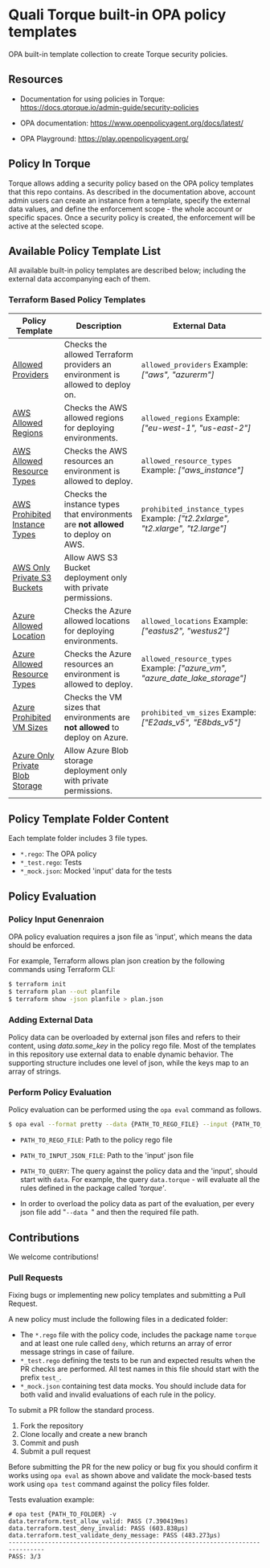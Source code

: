 # Quali Torque built-in OPA policy templates

OPA built-in template collection to create Torque security policies.

## Resources

* Documentation for using policies in Torque: https://docs.qtorque.io/admin-guide/security-policies

* OPA documentation: https://www.openpolicyagent.org/docs/latest/

* OPA Playground: https://play.openpolicyagent.org/

## Policy In Torque

Torque allows adding a security policy based on the OPA policy templates that this repo contains. As described in the documentation above, account admin users can create an instance from a template, specify the external data values, and define the enforcement scope - the whole account or specific spaces.
Once a security policy is created, the enforcement will be active at the selected scope.

## Available Policy Template List

All available built-in policy templates are described below; including the external data accompanying each of them.

### Terraform Based Policy Templates
| Policy Template | Description | External Data |
| --------------- | ----------- | ------------- |
| [Allowed Providers](https://github.com/QualiTorque/opa/blob/main/terraform/allowed_providers/allowed_providers.rego) | Checks the allowed Terraform providers an environment is allowed to deploy on. | `allowed_providers`  Example: *["aws", "azurerm"]* |
| [AWS Allowed Regions](https://github.com/QualiTorque/opa/blob/main/terraform/allowed_regions/allowed_regions.rego) | Checks the AWS allowed regions for deploying environments. | `allowed_regions`  Example: *["eu-west-1", "us-east-2"]* |
| [AWS Allowed Resource Types](https://github.com/QualiTorque/opa/blob/main/terraform/allowed_resource_types/allowed_resource_types.rego) | Checks the AWS resources an environment is allowed to deploy. | `allowed_resource_types`  Example: *["aws_instance"]* |
| [AWS Prohibited Instance Types](https://github.com/QualiTorque/opa/blob/main/terraform/aws_prohibited_instance_types/aws_prohibited_instance_types.rego) | Checks the instance types that environments are **not allowed** to deploy on AWS. | `prohibited_instance_types`  Example: *["t2.2xlarge", "t2.xlarge", "t2.large"]* |
| [AWS Only Private S3 Buckets](https://github.com/QualiTorque/opa/blob/main/terraform/only_private_S3_buckets/only_private_S3_buckets.rego) | Allow AWS S3 Bucket deployment only with private permissions. | |
| [Azure Allowed Location](https://github.com/QualiTorque/opa/blob/main/terraform/azure/allowed_locations/allowed_locations.rego) | Checks the Azure allowed locations for deploying environments. | `allowed_locations`  Example: *["eastus2", "westus2"]* |
| [Azure Allowed Resource Types](https://github.com/QualiTorque/opa/blob/main/terraform/azure/allowed_resource_types/allowed_resource_types.rego) | Checks the Azure resources an environment is allowed to deploy. | `allowed_resource_types`  Example: *["azure_vm", "azure_date_lake_storage"]* |
| [Azure Prohibited VM Sizes](https://github.com/QualiTorque/opa/blob/main/terraform/aws_prohibited_instance_types/aws_prohibited_instance_types.rego) | Checks the VM sizes that environments are **not allowed** to deploy on Azure. | `prohibited_vm_sizes`  Example: *["E2ads_v5", "E8bds_v5"]* |
| [Azure Only Private Blob Storage](https://github.com/QualiTorque/opa/blob/main/terraform/azure/only_private_blob_storage/only_private_blob_storage.rego) | Allow Azure Blob storage deployment only with private permissions. | |

## Policy Template Folder Content

Each template folder includes 3 file types.

- `*.rego`: The OPA policy
- `*_test.rego`: Tests 
- `*_mock.json`: Mocked 'input' data for the tests

## Policy Evaluation

### Policy Input Genenraion

OPA policy evaluation requires a json file as 'input', which means the data should be enforced.

For example, Terraform allows plan json creation by the following commands using Terraform CLI:
```bash
$ terraform init
$ terraform plan --out planfile
$ terraform show -json planfile > plan.json
```

### Adding External Data

Policy data can be overloaded by external json files and refers to their content, using *data.some_key* in the policy rego file.
Most of the templates in this repository use external data to enable dynamic behavior. The supporting structure includes one level of json, while the keys map to an array of strings.

### Perform Policy Evaluation
Policy evaluation can be performed using the `opa eval` command as follows.

```bash
$ opa eval --format pretty --data {PATH_TO_REGO_FILE} --input {PATH_TO_INPUT_JSON_FILE} {PATH_TO_QUERY}
```

- `PATH_TO_REGO_FILE`: Path to the policy rego file
- `PATH_TO_INPUT_JSON_FILE`: Path to the 'input' json file
- `PATH_TO_QUERY`: The query against the policy data and the 'input', should start with `data`. For example, the query `data.torque` - will evaluate all the rules defined in the package called *'torque'*.

- In order to overload the policy data as part of the evaluation, per every json file add "`--data `" and then the required file path.

## Contributions

We welcome contributions!

### Pull Requests

Fixing bugs or implementing new policy templates and submitting a Pull Request.

A new policy must include the following files in a dedicated folder:
* The `*.rego` file with the policy code, includes the package name `torque`  and at least one rule called `deny`, which returns an array of error message strings in case of failure.
* `*_test.rego` defining the tests to be run and expected results when the PR checks are performed. All test names in this file should start with the prefix `test_`.
* `*_mock.json` containing test data mocks. You should include data for both valid and invalid evaluations of each rule in the policy.

To submit a PR follow the standard process.

1. Fork the repository
2. Clone locally and create a new branch
3. Commit and push
4. Submit a pull request

Before submitting the PR for the new policy or bug fix you should confirm it works using `opa eval` as shown above and validate the mock-based tests work using `opa test` command against the policy files folder.

Tests evaluation example:

```
# opa test {PATH_TO_FOLDER} -v
data.terraform.test_allow_valid: PASS (7.390419ms)
data.terraform.test_deny_invalid: PASS (603.838µs)
data.terraform.test_validate_deny_message: PASS (483.273µs)
--------------------------------------------------------------------------------
PASS: 3/3
```